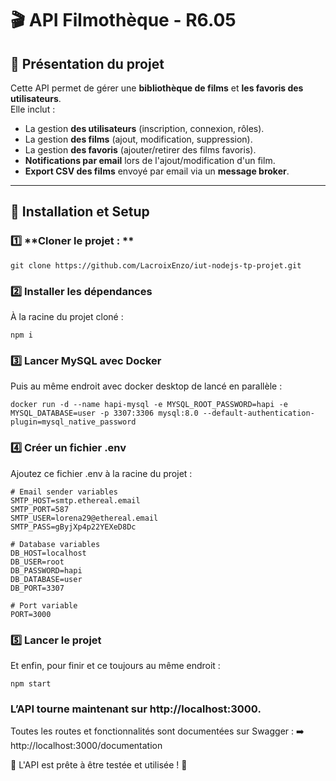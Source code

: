 
# 🎬 API Filmothèque - R6.05

## 📖 Présentation du projet

Cette API permet de gérer une **bibliothèque de films** et **les favoris des utilisateurs**.  
Elle inclut :
- La gestion **des utilisateurs** (inscription, connexion, rôles).
- La gestion **des films** (ajout, modification, suppression).
- La gestion **des favoris** (ajouter/retirer des films favoris).
- **Notifications par email** lors de l'ajout/modification d'un film.
- **Export CSV des films** envoyé par email via un **message broker**.

---

## 🚀 Installation et Setup

### 1️⃣ **Cloner le projet : **
```git clone https://github.com/LacroixEnzo/iut-nodejs-tp-projet.git ```

### 2️⃣ **Installer les dépendances**
À la racine du projet cloné : 

```npm i```

### 3️⃣ **Lancer MySQL avec Docker**

Puis au même endroit avec docker desktop de lancé en parallèle : 

```docker run -d --name hapi-mysql -e MYSQL_ROOT_PASSWORD=hapi -e MYSQL_DATABASE=user -p 3307:3306 mysql:8.0 --default-authentication-plugin=mysql_native_password```

### 4️⃣ **Créer un fichier .env**

Ajoutez ce fichier .env à la racine du projet :

```
# Email sender variables 
SMTP_HOST=smtp.ethereal.email
SMTP_PORT=587
SMTP_USER=lorena29@ethereal.email
SMTP_PASS=gByjXp4p22YEXeD8Dc

# Database variables
DB_HOST=localhost
DB_USER=root
DB_PASSWORD=hapi
DB_DATABASE=user
DB_PORT=3307

# Port variable
PORT=3000
```

### 5️⃣ **Lancer le projet**

Et enfin, pour finir et ce toujours au même endroit : 

```npm start```

### L’API tourne maintenant sur http://localhost:3000.

Toutes les routes et fonctionnalités sont documentées sur Swagger :
➡️ http://localhost:3000/documentation

📌 L'API est prête à être testée et utilisée ! 🚀

